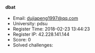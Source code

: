 #### dbat  

* Email: dujiapeng1997@qq.com  
* University: pdsu  
* Register Time: 2018-02-23 13:44:23  
* Register IP: 42.228.141.144  
* Score: 0  
* Solved challenges: 
